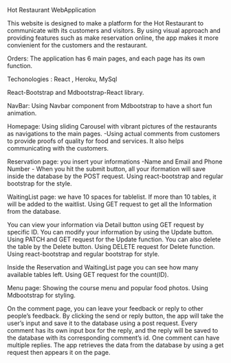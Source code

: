 Hot Restaurant WebApplication

This website is designed to make a platform for the Hot Restaurant to communicate with its customers and visitors. By using visual approach and providing features such as make reservation online, the app makes it more convienient for the customers and the restaurant.

Orders:
The application has 6 main pages, and each page has its own function.

Techonologies :
React , Heroku, MySql

React-Bootstrap and Mdbootstrap-React library.

NavBar: Using Navbar component from Mdbootstrap to have a short fun animation.

Homepage: Using sliding Carousel with vibrant pictures of the restaurants as navigations to the main pages.
-Using actual comments from customers to provide proofs of quality for food and services. It also helps communicating with the customers.

Reservation page: you insert your informations -Name and Email and Phone Number -
When you hit the submit button, all your iformation will save inside the database by the POST request.
Using react-bootstrap and regular bootstrap for the style.

WaitingList page: we have 10 spaces for tablelist. If more than 10 tables, it will be added to the waitlist. Using GET request to get all the
Information from the database.

You can view your information via Detail button using GET request by specific ID.
You can modify your information by using the Update button.
Using PATCH and GET request for the Update function.
You can also delete the table by the Delete button. Using DELETE request for Delete function. Using react-bootstrap and regular bootstrap for style.

Inside the Reservation and WaitingList page you can see how many available tables left. Using GET request for the count(ID).

Menu page: Showing the course menu and popular food photos. Using Mdbootstrap for styling.

On the comment page, you can leave your feedback or reply to other people’s feedback. By clicking the send or reply button, the app will take the user’s input and save it to the database using a post request. Every comment has its own input box for the reply, and the reply will be saved to the database with its corresponding comment’s id. One comment can have multiple replies. The app retrieves the data from the database by using a get request then appears it on the page.
